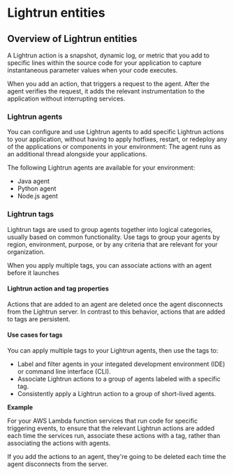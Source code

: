 # Lightrun entities
## Overview of Lightrun entities

A Lightrun action is a snapshot, dynamic log, or metric that you add to specific lines within the source code for your application to capture instantaneous parameter values when your code executes.

When you add an action, that triggers a request to the agent. 
After the agent verifies the request, it adds the relevant instrumentation to the application without interrupting services.


### Lightrun agents

You can configure and use Lightrun agents to add specific Lightrun actions to your application, without having to apply hotfixes, restart, or redeploy any of the applications or components in your environment: The agent runs as an additional thread alongside your applications. 

The following Lightrun agents are available for your environment: 
- Java agent
- Python agent
- Node.js agent


### Lightrun tags

Lightrun tags are used to group agents together into logical categories, usually based on common functionality.
Use tags to group your agents by region, environment, purpose, or by any criteria that are relevant for your organization. 

When you apply multiple tags, you can associate actions with an agent before it launches


#### Lightrun action and tag properties

Actions that are added to an agent are deleted once the agent disconnects from the Lightrun server. 
In contrast to this behavior, actions that are added to tags are persistent. 

#### Use cases for tags

You can apply multiple tags to your Lightrun agents, then use the tags to:
* Label and filter agents in your integated development environment (IDE) or command line interface (CLI).
* Associate Lightrun actions to a group of agents labeled with a specific tag.
* Consistently apply a Lightrun action to a group of short-lived agents. 
  
**Example** 

For your AWS Lambda function services that run code for specific triggering events, to ensure that the relevant Lightrun actions are added each time the services run, associate these actions with a tag, rather than associating the actions with agents. 

If you add the actions to an agent, they're going to be deleted each time the agent disconnects from the server.

